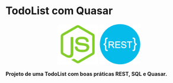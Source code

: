 # TodoList com Quasar

<p align="center">
    <img src="./img/node-js.png" width="110"/> <img src="./img/rest.png" width="110"/>
</p>


<b>Projeto de uma TodoList com boas práticas REST, SQL e Quasar.</b>
